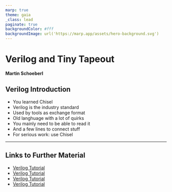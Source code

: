 ```yaml
---
marp: true
theme: gaia
_class: lead
paginate: true
backgroundColor: #fff
backgroundImage: url('https://marp.app/assets/hero-background.svg')
---
```


<!-- headingDivider: 3 -->

# **Verilog and Tiny Tapeout**

**Martin Schoeberl**


## Verilog Introduction

 * You learned Chisel
 * Verilog is the industry standard 
 * Used by tools as exchange format
 * Old langhuage with a lot of quirks
 * You mainly need to be able to read it
 * And a few lines to connect stuff
 * For serious work: use Chisel

---
## Links to Further Material

 * [Verilog Tutorial](https://www.tutorialspoint.com/vlsi_design/vlsi_design_quick_guide.htm)
 * [Verilog Tutorial](https://www.geeksforgeeks.org/verilog-introduction/)
 * [Verilog Tutorial](https://www.tutorialspoint.com/vlsi_design/vlsi_design_quick_guide.htm)
 * [Verilog Tutorial](https://www.geeksforgeeks.org/verilog-introduction/)